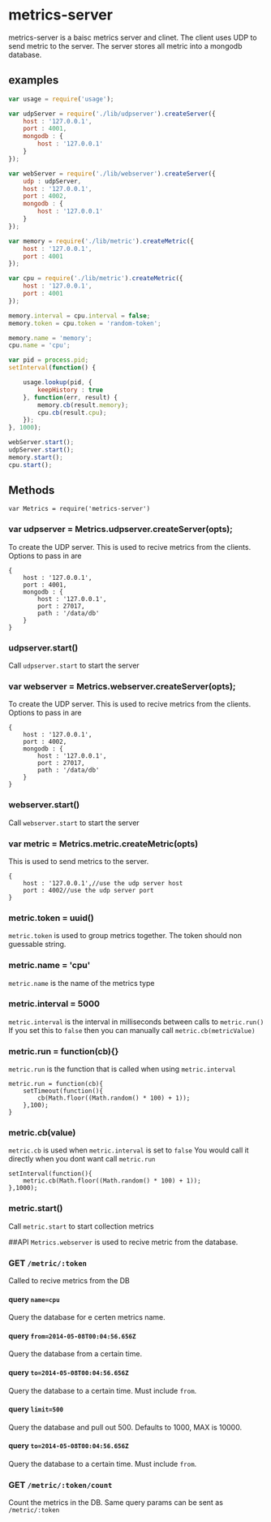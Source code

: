 # metrics-server

metrics-server is a baisc metrics server and clinet. The client uses UDP to send metric to the server. The server stores all metric into a mongodb database.

## examples

```javascript
var usage = require('usage');

var udpServer = require('./lib/udpserver').createServer({
	host : '127.0.0.1',
	port : 4001,
	mongodb : {
		host : '127.0.0.1'
	}
});

var webServer = require('./lib/webserver').createServer({
	udp : udpServer,
	host : '127.0.0.1',
	port : 4002,
	mongodb : {
		host : '127.0.0.1'
	}
});

var memory = require('./lib/metric').createMetric({
	host : '127.0.0.1',
	port : 4001
});

var cpu = require('./lib/metric').createMetric({
	host : '127.0.0.1',
	port : 4001
});

memory.interval = cpu.interval = false;
memory.token = cpu.token = 'random-token';

memory.name = 'memory';
cpu.name = 'cpu';

var pid = process.pid;
setInterval(function() {

	usage.lookup(pid, {
		keepHistory : true
	}, function(err, result) {
		memory.cb(result.memory);
		cpu.cb(result.cpu);
	});
}, 1000);

webServer.start();
udpServer.start();
memory.start();
cpu.start();

```

## Methods

    var Metrics = require('metrics-server')

### var udpserver = Metrics.udpserver.createServer(opts);
To create the UDP server. This is used to recive metrics from the clients.
Options to pass in are
```
{
	host : '127.0.0.1',
	port : 4001,
	mongodb : {
		host : '127.0.0.1',
		port : 27017,
		path : '/data/db'
	}
}
```

### udpserver.start()
Call `udpserver.start` to start the server

### var webserver = Metrics.webserver.createServer(opts);
To create the UDP server. This is used to recive metrics from the clients.
Options to pass in are
```
{
	host : '127.0.0.1',
	port : 4002,
	mongodb : {
		host : '127.0.0.1',
		port : 27017,
		path : '/data/db'
	}
}
```

### webserver.start()
Call `webserver.start` to start the server

### var metric = Metrics.metric.createMetric(opts)
This is used to send metrics to the server.
```
{
	host : '127.0.0.1',//use the udp server host
	port : 4002//use the udp server port
}
```
### metric.token = uuid()
`metric.token` is used to group metrics together. The token should non guessable string.

### metric.name = 'cpu'
`metric.name` is the name of the metrics type

### metric.interval = 5000
`metric.interval` is the interval in milliseconds between calls to `metric.run()`
If you set this to `false` then you can manually call `metric.cb(metricValue)`

### metric.run = function(cb){}
`metric.run` is the function that is called when using `metric.interval`
```
metric.run = function(cb){
	setTimeout(function(){
		cb(Math.floor((Math.random() * 100) + 1));
	},100);
}
```
### metric.cb(value)
`metric.cb` is used when `metric.interval` is set to `false`
You would call it directly when you dont want call `metric.run`
```
setInterval(function(){
	metric.cb(Math.floor((Math.random() * 100) + 1));
},1000);
```
### metric.start()
Call `metric.start` to start collection metrics

##API
`Metrics.webserver` is used to recive metric from the database.


### GET `/metric/:token`
Called to recive metrics from the DB
#### query `name=cpu`
Query the database for e certen metrics name.
#### query `from=2014-05-08T00:04:56.656Z`
Query the database from a certain time.
#### query `to=2014-05-08T00:04:56.656Z`
Query the database to a certain time. Must include `from`.
#### query `limit=500`
Query the database and pull out 500.
Defaults to 1000, MAX is 10000.
#### query `to=2014-05-08T00:04:56.656Z`
Query the database to a certain time. Must include `from`.

### GET `/metric/:token/count`
Count the metrics in the DB.
Same query params can be sent as `/metric/:token`

